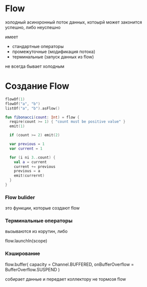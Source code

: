 # Flow 

холодный асинхронный поток данных, котоырй может законится успешно, либо неуспешно

имеет
- стандартные операторы
- промежуточные (модификация потока)
- терминальные (запуск данных из flow)

не всегда бывает холодным

# Создание Flow

```kotlin
flowOf(1)
flowOf("a", "b")
listOf("a", "b").asFlow()
```
```kotlin
fun fibonacci(count: Int) = flow {
  reqire(count >= 1) { "count must be positive value" }
  emit(1)

  if (count >= 2) emit(2)

  var previous = 1
  var current = 1

  for (i ni 3..count) {
    val a = current
    current += previous
    previous = a
    emit(currernt)
  }
}
```
### Flow bulider
это функции, которые создают flow

### Терминальные операторы

вызываются из корутин, либо 

flow<T>.launchIn(scope)

### Кэширование 

flow.buffer(
  capacity = Channel.BUFFERED,
  onBufferOverflow = BufferOverflow.SUSPEND
)

собирает данные и передает коллектору не тормозя flow